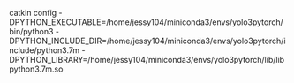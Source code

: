 catkin config -DPYTHON_EXECUTABLE=/home/jessy104/miniconda3/envs/yolo3pytorch/bin/python3 -DPYTHON_INCLUDE_DIR=/home/jessy104/miniconda3/envs/yolo3pytorch/include/python3.7m -DPYTHON_LIBRARY=/home/jessy104/miniconda3/envs/yolo3pytorch/lib/libpython3.7m.so 

